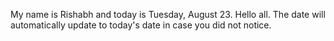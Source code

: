 My name is Rishabh and today is Tuesday, August 23. Hello all. The date will automatically update to today's date in case you did not notice.
